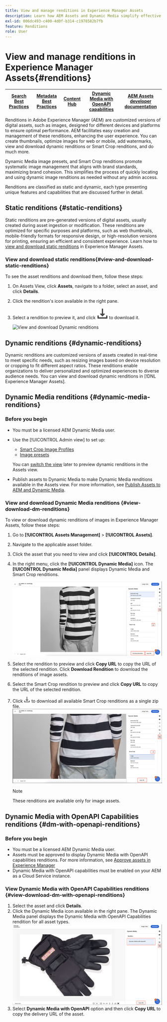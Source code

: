 ```yaml
---
title: View and manage renditions in Experience Manager Assets
description: Learn how AEM Assets and Dynamic Media simplify effective image management with static and dynamic image renditions.
exl-id: 006dc493-c400-4d0f-b314-c1978582b7fb
feature: Renditions
role: User
---
```

# View and manage renditions in Experience Manager Assets{#renditions}

| [Search Best Practices](/help/assets/search-best-practices.md) |[Metadata Best Practices](/help/assets/metadata-best-practices.md)|[Content Hub](/help/assets/product-overview.md)|[Dynamic Media with OpenAPI capabilities](/help/assets/dynamic-media-open-apis-overview.md)|[AEM Assets developer documentation](https://developer.adobe.com/experience-cloud/experience-manager-apis/)|
| ------------- | --------------------------- |---------|----|-----|

Renditions in Adobe Experience Manager (AEM) are customized versions of digital assets, such as images, designed for different devices and platforms to ensure optimal performance. AEM facilitates easy creation and management of these renditions, enhancing the user experience. You can create thumbnails, optimize images for web or mobile, add watermarks, view and download dynamic renditions or Smart Crop renditions, and do much more.

Dynamic Media image presets, and Smart Crop renditions promote systematic image management that aligns with brand standards, maximizing brand cohesion. This simplifies the process of quickly locating and using dynamic image renditions as needed without any admin access.

Renditions are classified as static and dynamic, each type presenting unique features and capabilities that are discussed further in detail.

## Static renditions {#static-renditions}

Static renditions are pre-generated versions of digital assets, usually created during asset ingestion or modification. These renditions are optimized for specific purposes and platforms, such as web thumbnails, mobile-friendly formats for responsive design, or high-resolution versions for printing, ensuring an efficient and consistent experience.
Learn how to [view and download static renditions](#view-and-download-static-renditions) in Experience Manager Assets.

### View and download static renditions{#view-and-download-static-renditions}

To see the asset renditions and download them, follow these steps:

1. On Assets View, click **Assets**, navigate to a folder, select an asset, and click **Details**.
1. Click the rendition's icon available in the right pane. 
1. Select a rendition to preview it, and click ![download icon](/help/assets/assets/download-icon.svg) to download it. 

   ![View and download Dynamic renditions](/help/assets/assets/view-download-static-rendition.png)

## Dynamic renditions {#dynamic-renditions}

Dynamic renditions are customized versions of assets created in real-time to meet specific needs, such as resizing images based on device resolution or cropping to fit different aspect ratios.
These renditions enable organizations to deliver personalized and optimized experiences to diverse audience needs. You can view and download dynamic renditions in [!DNL Experience Manager Assets].

## Dynamic Media renditions {#dynamic-media-renditions}

### Before you begin

* You must be a licensed AEM Dynamic Media user.
* Use the [!UICONTROL Admin view] to set up: 
    * [Smart Crop Image Profiles](/help/assets/dynamic-media/image-profiles.md#creating-image-profiles) 
    * [Image presets](/help/assets/dynamic-media/managing-image-presets.md)

    You can [switch the view](/help/assets/assets-view-introduction.md#how-to-access-assets-view) later to preview dynamic renditions in the Assets view.
* Publish assets to Dynamic Media to make Dynamic Media renditions available in the Assets view. For more information, see [Publish Assets to AEM and Dynamic Media](https://experienceleague.adobe.com/en/docs/experience-manager-cloud-service/content/assets/assets-view/publish-assets-to-aem-and-dm).


### View and download Dynamic Media renditions {#view-download-dm-renditions}

To view or download dynamic renditions of images in Experience Manager Assets, follow these steps:

1. Go to **[!UICONTROL Assets Management]** > **[!UICONTROL Assets]**.

1. Navigate to the applicable asset folder.

1. Click the asset that you need to view and click **[!UICONTROL Details]**.

1. In the right menu, click the **[!UICONTROL Dynamic Media]** icon. The **[!UICONTROL Dynamic Media]** panel displays Dynamic Media and Smart Crop renditions.

    ![dynamic renditions](/help/assets/assets/dm-scene7-renditions.png)
    <!-- ![dynamic renditions](assets/preset_smart_crop_view.png) -->

1. Select the rendition to preview and click **Copy URL** to copy the URL of the selected rendition. Click **Download Rendition** to download the renditions of image assets.
1. Select the Smart Crop rendition to preview and click **Copy URL** to copy the URL of the selected rendition.
1. Click ![download icon](assets/do-not-localize/download-icon.png) to download all available Smart Crop renditions as a single zip file.
![download icon](/help/assets/assets/smartcrop-rendition.png)

   >[!NOTE]
   >
   >These renditions are available only for image assets.

## Dynamic Media with OpenAPI Capabilities renditions {#dm-with-openapi-renditions}

### Before you begin

* You must be a licensed AEM Dynamic Media user.
* Assets must be approved to display Dynamic Media with OpenAPI capabilities renditions. For more information, see [Approve assets in Experience Manager ](/help/assets/approve-assets.md#copy-delivery-url-approved-assets)
* Dynamic Media with OpenAPI capabilities must be enabled on your AEM as a Cloud Service instance.

### View Dynamic Media with OpenAPI Capabilities renditions {#view-download-dm-with-openapi-renditions}

1. Select the asset and click **Details**.
1. Click the Dynamic Media icon available in the right pane. The Dynamic Media panel displays the Dynamic Media with OpenAPI Capabilities rendition for all asset types. 
![download icon](/help/assets/assets/dm-with-open-api-copy-url.png)
1. Select **Dynamic Media with OpenAPI** option and then click **Copy URL** to copy the delivery URL of the asset.


